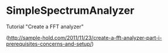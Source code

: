 SimpleSpectrumAnalyzer
======================

Tutorial "Create a FFT analyzer"

(http://sample-hold.com/2011/11/23/create-a-fft-analyzer-part-i-prerequisites-concerns-and-setup/)
